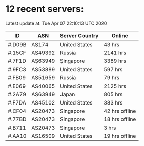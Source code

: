 # 12 recent servers:

Latest update at: Tue Apr 07 22:10:13 UTC 2020

| ID | ASN | Server Country | Online |
| -- | --- | -------------- | ------ |
| #.D09B | AS174 | United States | 43 hrs |
| #.15CF | AS49392 | Russia | 2141 hrs |
| #.7F1D | AS63949 | Singapore | 3389 hrs |
| #.9FC3 | AS53889 | United States | 597 hrs |
| #.FB09 | AS51659 | Russia | 79 hrs |
| #.E069 | AS40065 | United States | 2125 hrs |
| #.2A79 | AS63949 | Japan | 805 hrs |
| #.F7DA | AS45102 | United States | 383 hrs |
| #.CF04 | AS20473 | Singapore | 42 hrs offline |
| #.77BD | AS20473 | Singapore | 18 hrs offline |
| #.B711 | AS20473 | Singapore | 3 hrs |
| #.AA10 | AS16509 | United States | 19 hrs offline |


